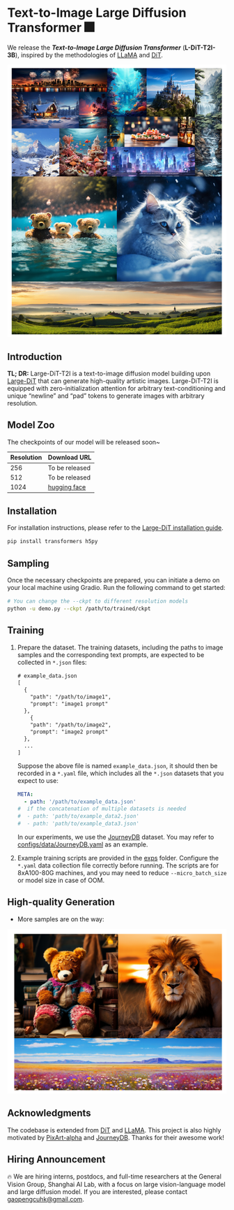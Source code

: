 # Text-to-Image Large Diffusion Transformer 🎆

We release the ***Text-to-Image Large Diffusion Transformer*** (**L-DiT-T2I-3B**), inspired by the methodologies of [LLaMA](https://github.com/facebookresearch/llama) and [DiT](https://github.com/facebookresearch/DiT). 

![image-20240307160444196](assets/sample.png)

## Introduction

**TL; DR:** Large-DiT-T2I is a text-to-image diffusion model building upon [Large-DiT](https://github.com/Alpha-VLLM/LLaMA2-Accessory/tree/main/Large-DiT-ImageNet) that can generate high-quality artistic images.  Large-DiT-T2I is equipped with zero-initialization attention for arbitrary text-conditioning and unique “newline” and “pad” tokens to generate images with arbitrary resolution. 

## Model Zoo

The checkpoints of our model will be released soon~

| Resolution | Download URL     |
| ---------- |------------------|
| 256        | To be released   |
| 512        | To be released   |
| 1024       | [hugging face](https://huggingface.co/Alpha-VLLM/Large-DiT/tree/main/240308_3b_1024) |

## Installation

For installation instructions, please refer to the [Large-DiT installation guide](https://github.com/Alpha-VLLM/LLaMA2-Accessory/tree/main/Large-DiT-ImageNet).
```bash
pip install transformers h5py
```

## Sampling

Once the necessary checkpoints are prepared, you can initiate a demo on your local machine using Gradio. Run the following command to get started:

```bash
# You can change the --ckpt to different resolution models
python -u demo.py --ckpt /path/to/trained/ckpt
```

## Training

1. Prepare the dataset. The training datasets, including the paths to image samples and the corresponding text prompts, are expected to be collected in `*.json` files:

   ```
   # example_data.json
   [
     {
       "path": "/path/to/image1",
       "prompt": "image1 prompt"
     },
       {
       "path": "/path/to/image2",
       "prompt": "image2 prompt"
     },
     ...
   ]
   ```

   Suppose the above file is named `example_data.json`, it should then be recorded in a `*.yaml` file, which includes all the `*.json` datasets that you expect to use:

   ```yaml
   META:
     - path: '/path/to/example_data.json'
   #  if the concatenation of multiple datasets is needed
   #  - path: 'path/to/example_data2.json'
   #  - path: 'path/to/example_data3.json'
   ```

   In our experiments, we use the [JourneyDB](https://journeydb.github.io/) dataset. You may refer to [configs/data/JourneyDB.yaml](./configs/data/JourneyDB.yaml) as an example.

1. Example training scripts are provided in the [exps](./exps) folder. Configure the `*.yaml` data collection file correctly before running. The scripts are for 8xA100-80G machines, and you may need to reduce `--micro_batch_size` or model size in case of OOM.

## High-quality Generation

* More samples are on the way:

![sample2](assets/sample_2.png)

## Acknowledgments

The codebase is extended from [DiT](https://github.com/facebookresearch/DiT) and [LLaMA](https://github.com/facebookresearch/llama). This project is also highly motivated by [PixArt-alpha](https://github.com/PixArt-alpha/PixArt-alpha) and [JourneyDB](https://journeydb.github.io/). Thanks for their awesome work! 

## Hiring Announcement
🔥 We are hiring interns, postdocs, and full-time researchers at the General Vision Group, Shanghai AI Lab, with a focus on large vision-language model and large diffusion model. If you are interested, please contact gaopengcuhk@gmail.com.
